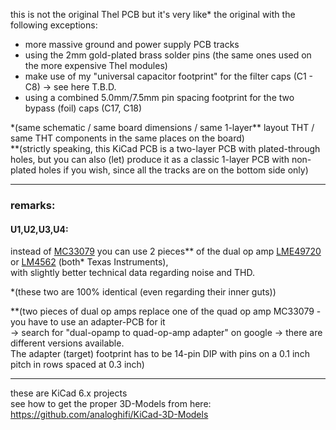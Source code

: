 this is not the original Thel PCB but it's very like\* the original with the following exceptions:  
* more massive ground and power supply PCB tracks  
* using the 2mm gold-plated brass solder pins (the same ones used on the more expensive Thel modules)
* make use of my \"universal capacitor footprint\" for the filter caps (C1 - C8) -> see here T.B.D.
* using a combined 5.0mm/7.5mm pin spacing footprint for the two bypass (foil) caps (C17, C18) 
  
\*(same schematic / same board dimensions / same 1-layer\*\* layout THT / same THT components in the same places on the board)  
\*\*(strictly speaking, this KiCad PCB is a two-layer PCB with plated-through holes, but you can also (let) produce it as a classic 1-layer PCB with non-plated holes if you wish, since all the tracks are on the bottom side only)  
  
----  
  
### remarks:  
#### U1,U2,U3,U4:  
instead of [MC33079](https://github.com/analoghifi/Thel-SAC-30.2-30.3/blob/main/docs/components%20datasheets/MC33079_Motorola.pdf) you can use
2 pieces\*\* of the dual op amp [LME49720](https://github.com/analoghifi/Thel-SAC-30.2-30.3/blob/main/docs/components%20datasheets/LME49720.pdf) or [LM4562](https://github.com/analoghifi/Thel-SAC-30.2-30.3/blob/main/docs/components%20datasheets/LM4562.pdf) (both\* Texas Instruments),  
with slightly better technical data regarding noise and THD.  
  
\*(these two are 100% identical (even regarding their inner guts))  
  
\*\*(two pieces of dual op amps replace one of the quad op amp MC33079 - you have to use an adapter-PCB for it  
-> search for "dual-opamp to quad-op-amp adapter" on google -> there are different versions available.  
The adapter (target) footprint has to be 14-pin DIP with pins on a 0.1 inch pitch in rows spaced at 0.3 inch)
    
----  
  
these are KiCad 6.x projects  
see how to get the proper 3D-Models from here: https://github.com/analoghifi/KiCad-3D-Models


